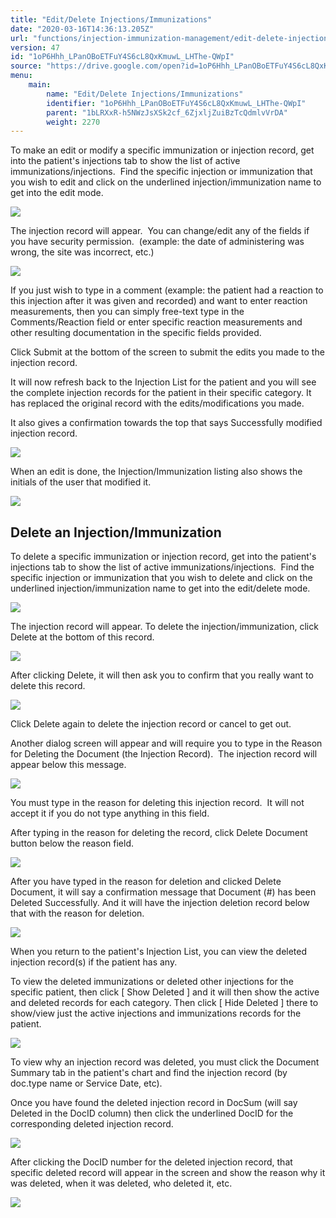 ```yaml
---
title: "Edit/Delete Injections/Immunizations"
date: "2020-03-16T14:36:13.205Z"
url: "functions/injection-immunization-management/edit-delete-injections-immunizations.html"
version: 47
id: "1oP6Hhh_LPanOBoETFuY4S6cL8QxKmuwL_LHThe-QWpI"
source: "https://drive.google.com/open?id=1oP6Hhh_LPanOBoETFuY4S6cL8QxKmuwL_LHThe-QWpI"
menu:
    main:
        name: "Edit/Delete Injections/Immunizations"
        identifier: "1oP6Hhh_LPanOBoETFuY4S6cL8QxKmuwL_LHThe-QWpI"
        parent: "1bLRXxR-h5NWzJsXSk2cf_6ZjxljZuiBzTcQdmlvVrDA"
        weight: 2270
---
```

To make an edit or modify a specific immunization or injection record, get into the patient's injections tab to show the list of active immunizations/injections.  Find the specific injection or immunization that you wish to edit and click on the underlined injection/immunization name to get into the edit mode.



![](edit-delete-injections-immunizations.images/image1.png)



The injection record will appear.  You can change/edit any of the fields if you have security permission.  (example: the date of administering was wrong, the site was incorrect, etc.)



![](edit-delete-injections-immunizations.images/image2.png)



If you just wish to type in a comment (example: the patient had a reaction to this injection after it was given and recorded) and want to enter reaction measurements, then you can simply free-text type in the Comments/Reaction field or enter specific reaction measurements and other resulting documentation in the specific fields provided.

Click Submit at the bottom of the screen to submit the edits you made to the injection record.

It will now refresh back to the Injection List for the patient and you will see the complete injection records for the patient in their specific category. It has replaced the original record with the edits/modifications you made.

It also gives a confirmation towards the top that says Successfully modified injection record.



![](edit-delete-injections-immunizations.images/image3.png)



When an edit is done, the Injection/Immunization listing also shows the initials of the user that modified it.



![](edit-delete-injections-immunizations.images/image4.png)



## Delete an Injection/Immunization

To delete a specific immunization or injection record, get into the patient's injections tab to show the list of active immunizations/injections.  Find the specific injection or immunization that you wish to delete and click on the underlined injection/immunization name to get into the edit/delete mode.



![](edit-delete-injections-immunizations.images/image5.png)

The injection record will appear. To delete the injection/immunization, click Delete at the bottom of this record.



![](edit-delete-injections-immunizations.images/image6.png)



After clicking Delete, it will then ask you to confirm that you really want to delete this record.



![](edit-delete-injections-immunizations.images/image7.png)



Click Delete again to delete the injection record or cancel to get out.

Another dialog screen will appear and will require you to type in the Reason for Deleting the Document (the Injection Record).  The injection record will appear below this message.



![](edit-delete-injections-immunizations.images/image8.png)



You must type in the reason for deleting this injection record.  It will not accept it if you do not type anything in this field.

After typing in the reason for deleting the record, click Delete Document button below the reason field.

![](edit-delete-injections-immunizations.images/image9.png)

After you have typed in the reason for deletion and clicked Delete Document, it will say a confirmation message that Document (#) has been Deleted Successfully. And it will have the injection deletion record below that with the reason for deletion.



![](edit-delete-injections-immunizations.images/image10.png)



When you return to the patient's Injection List, you can view the deleted injection record(s) if the patient has any.

To view the deleted immunizations or deleted other injections for the specific patient, then click [ Show Deleted ] and it will then show the active and deleted records for each category. Then click [ Hide Deleted ] there to show/view just the active injections and immunizations records for the patient.



![](edit-delete-injections-immunizations.images/image11.png)



To view why an injection record was deleted, you must click the Document Summary tab in the patient's chart and find the injection record (by doc.type name or Service Date, etc).

Once you have found the deleted injection record in DocSum (will say Deleted in the DocID column) then click the underlined DocID for the corresponding deleted injection record.



![](edit-delete-injections-immunizations.images/image12.png)



After clicking the DocID number for the deleted injection record, that specific deleted record will appear in the screen and show the reason why it was deleted, when it was deleted, who deleted it, etc.



![](https://lh6.googleusercontent.com/Tx9N1DTn7d4gR47-UwbC18-4vYsvsg3uucRrKDDSVRAW3FjIRgwTpun05_7ShHP_HxvbWlvuuD8c3hW1ExEj18jzmB-b3RbHZGwxFb5UWEVcF_A4wf6d4_ahzhrE0RTFhJ93ModS5HkzsTPJVw)



